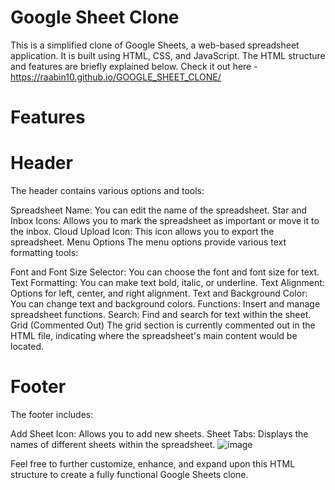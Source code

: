 # Google Sheet Clone
This is a simplified clone of Google Sheets, a web-based spreadsheet application. It is built using HTML, CSS, and JavaScript. The HTML structure and features are briefly explained below.
Check it out here - https://raabin10.github.io/GOOGLE_SHEET_CLONE/

# Features
# Header
The header contains various options and tools:

Spreadsheet Name: You can edit the name of the spreadsheet.
Star and Inbox Icons: Allows you to mark the spreadsheet as important or move it to the inbox.
Cloud Upload Icon: This icon allows you to export the spreadsheet.
Menu Options
The menu options provide various text formatting tools:

Font and Font Size Selector: You can choose the font and font size for text.
Text Formatting: You can make text bold, italic, or underline.
Text Alignment: Options for left, center, and right alignment.
Text and Background Color: You can change text and background colors.
Functions: Insert and manage spreadsheet functions.
Search: Find and search for text within the sheet.
Grid (Commented Out)
The grid section is currently commented out in the HTML file, indicating where the spreadsheet's main content would be located.

# Footer
The footer includes:

Add Sheet Icon: Allows you to add new sheets.
Sheet Tabs: Displays the names of different sheets within the spreadsheet.
![image](https://github.com/raabin10/GOOGLE_SHEET_CLONE/assets/112077212/4739bf00-518a-4420-a17a-2454952102ff)


Feel free to further customize, enhance, and expand upon this HTML structure to create a fully functional Google Sheets clone.
